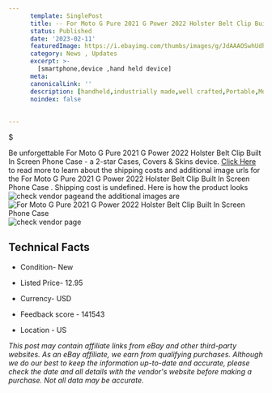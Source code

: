 ```yaml
---
      template: SinglePost
      title: -- For Moto G Pure 2021 G Power 2022 Holster Belt Clip Built In Screen Phone Case 
      status: Published
      date: '2023-02-11'
      featuredImage: https://i.ebayimg.com/thumbs/images/g/JdAAAOSwhUdhs9kJ/s-l225.jpg
      category: News , Updates
      excerpt: >-
        [smartphone,device ,hand held device]
      meta:
      canonicalLink: ''
      description: [handheld,industrially made,well crafted,Portable,Mobile,Compact,Convenient,Lightweight,Maneuverable,Man-portable,Miniature,Carriable,Hand-held,Light,Holdable,Transportable,Mobile device,Pocket-sized,On-the-go,Wireless,Cordless,Compact size,Convenient size, smartphone,device ,hand held device]
      noindex: false
      
        
---
```

$

Be unforgettable For Moto G Pure 2021 G Power 2022 Holster Belt Clip Built In Screen Phone Case  - a 2-star Cases, Covers & Skins device. [Click Here](https://www.ebay.com/itm/403348484061?hash=item5de9716fdd%3Ag%3AJdAAAOSwhUdhs9kJ&mkevt=1&mkcid=1&mkrid=711-53200-19255-0&campid=%253CePNCampaignId%253E&customid=%253CreferenceId%253E&toolid=10049) to read more to learn about the shipping costs and additional image urls for the For Moto G Pure 2021 G Power 2022 Holster Belt Clip Built In Screen Phone Case . Shipping cost is undefined. Here is how the product looks ![check vendor page](https://i.ebayimg.com/thumbs/images/g/JdAAAOSwhUdhs9kJ/s-l225.jpg)and the additional images are![For Moto G Pure 2021 G Power 2022 Holster Belt Clip Built In Screen Phone Case ](https://i.ebayimg.com/images/g/JdAAAOSwhUdhs9kJ/s-l1600.jpg)![check vendor page](https://origin-galleryplus.ebayimg.com/ws/web/403348484061_2_0_1/225x225.jpg,https://origin-galleryplus.ebayimg.com/ws/web/403348484061_3_0_1/225x225.jpg,https://origin-galleryplus.ebayimg.com/ws/web/403348484061_4_0_1/225x225.jpg,https://origin-galleryplus.ebayimg.com/ws/web/403348484061_5_0_1/225x225.jpg,https://origin-galleryplus.ebayimg.com/ws/web/403348484061_6_0_1/225x225.jpg,https://origin-galleryplus.ebayimg.com/ws/web/403348484061_7_0_1/225x225.jpg,https://origin-galleryplus.ebayimg.com/ws/web/403348484061_8_0_1/225x225.jpg,https://origin-galleryplus.ebayimg.com/ws/web/403348484061_9_0_1/225x225.jpg)



 ## Technical Facts 



     
      

 - Condition- New 


      

 - Listed Price- 12.95 


      

 - Currency- USD 


      

 - Feedback score - 141543 


      

 - Location - US 


      
      

 *_This post may contain affiliate links from eBay and other third-party websites. As an eBay affiliate, we earn from qualifying purchases. Although we do our best to keep the information up-to-date and accurate, please check the date and all details with the vendor's website before making a purchase. Not all data may be accurate._*






